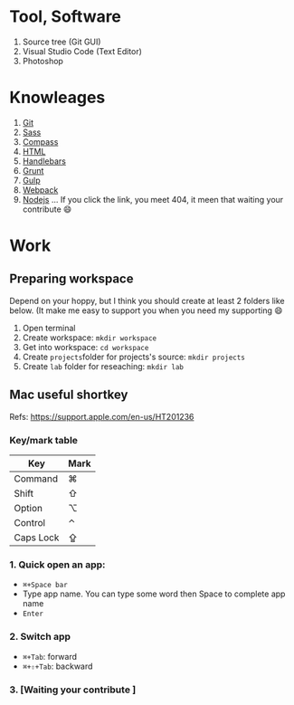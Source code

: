 # Tool, Software

1. Source tree (Git GUI)
2. Visual Studio Code (Text Editor)
3. Photoshop

# Knowleages 

1. [Git](https://github.com/riv-dev/git)
2. [Sass](https://github.com/riv-dev/sass)
2. [Compass](https://github.com/riv-dev/compass)
3. [HTML](https://github.com/riv-dev/html)
4. [Handlebars](https://github.com/riv-dev/handlebars)
5. [Grunt](https://github.com/riv-dev/grunt)
6. [Gulp](https://github.com/riv-dev/gulp)
7. [Webpack](https://github.com/riv-dev/webpack)
8. [Nodejs](https://github.com/riv-dev/nodejs)
...
If you click the link, you meet 404, it meen that waiting your contribute :smile: 

# Work

## Preparing workspace

Depend on your hoppy, but I think you should create at least 2 folders like below. (It make me easy to support you when you need my supporting :smile: 

1. Open terminal 
2. Create workspace: `mkdir workspace`
3. Get into workspace: `cd workspace`
4. Create `projects`folder for projects's source:  `mkdir projects`
5. Create `lab` folder for reseaching:     `mkdir lab`

## Mac useful shortkey 

Refs: https://support.apple.com/en-us/HT201236

### Key/mark table 

| Key       | Mark |
|-----------|------|
| Command   | ⌘    |
| Shift     | ⇧    |
| Option    | ⌥    |
| Control   | ⌃    |
| Caps Lock | ⇪    |

### 1. Quick open an app: 
- `⌘+Space bar`
- Type app name. You can type some word then Space to complete app name 
- `Enter` 

### 2. Switch app 

- `⌘+Tab`: forward 
- `⌘+⇧+Tab`:  backward

### 3. [Waiting your contribute ]




